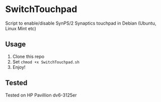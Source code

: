 # SwitchTouchpad
Script to enable/disable SynPS/2 Synaptics touchpad in Debian (Ubuntu, Linux Mint etc)

## Usage
1. Clone this repo
2. Set
`chmod +x SwitchTouchpad.sh`
3. Enjoy!

## Tested
Tested on HP Pavillion dv6-3125er
